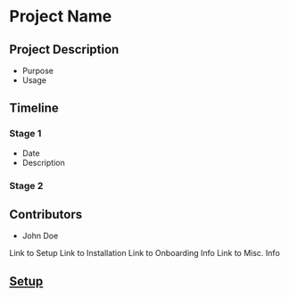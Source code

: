 # Project Name 

## Project Description 
- Purpose
- Usage 


## Timeline

### Stage 1 
- Date
- Description 

### Stage 2 

## Contributors
- John Doe

Link to Setup
Link to Installation
Link to Onboarding Info
Link to Misc. Info

## [Setup](additional_documents/Setup.md)
